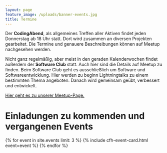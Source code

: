```yaml
---
layout: page
feature_image: /uploads/banner-events.jpg
title: Termine
---
```


Der __CodingAbend__, als allgemeines Treffen aller Aktiven findet jeden Donnerstag ab 18 Uhr statt.
Dort wird zusammen an diversen Projekten gearbeitet. Die Termine und genauere Beschreibungen können auf
Meetup nachgesehen werden.

Nicht ganz regelmäßig, aber meist in den geraden Kalenderwochen
findet außerdem der __Software Club__ statt. Auch hier sind die Details
auf Meetup zu finden.
Beim Software Club geht es ausschließlich um Software und Softwareentwicklung.
Hier werden zu beginn Lightningtalks zu einem
bestimmten Thema angeboten. Danach wird gemeinsam geübt, verbessert und entwickelt.

[Hier geht es zu unserer Meetup-Page.](https://www.meetup.com/de-DE/codeforhn/)

# Einladungen zu kommenden und vergangenen Events

<div class="cfh-cards">
{% for event in site.events limit: 3 %}
      {% include cfh-event-card.html event=event %}
{% endfor %}
</div>

